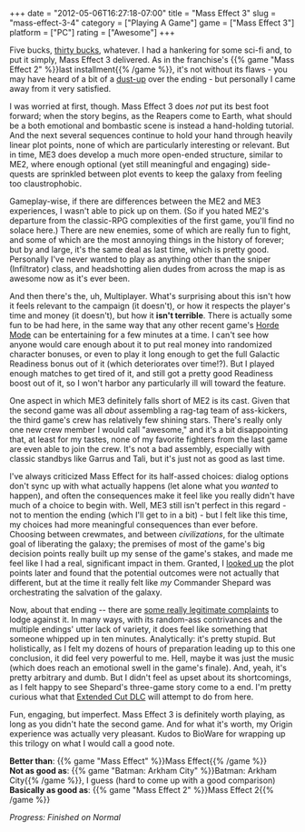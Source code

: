 +++
date = "2012-05-06T16:27:18-07:00"
title = "Mass Effect 3"
slug = "mass-effect-3-4"
category = ["Playing A Game"]
game = ["Mass Effect 3"]
platform = ["PC"]
rating = ["Awesome"]
+++

Five bucks, <a href="http://www.joystiq.com/2012/04/24/mass-effect-3-half-off-on-amazon-today-gaming-lightning-deals/">thirty bucks</a>, whatever.  I had a hankering for some sci-fi and, to put it simply, Mass Effect 3 delivered.  As in the franchise's {{% game "Mass Effect 2" %}}last installment{{% /game %}}, it's not without its flaws - you may have heard of a bit of a <a href="http://www.joystiq.com/2012/04/12/retake-mass-effect-3-donations-remained-largely-with-childs-p/">dust-up</a> over the ending - but personally I came away from it very satisfied.

I was worried at first, though.  Mass Effect 3 does <i>not</i> put its best foot forward; when the story begins, as the Reapers come to Earth, what should be a both emotional and bombastic scene is instead a hand-holding tutorial.  And the next several sequences continue to hold your hand through heavily linear plot points, none of which are particularly interesting or relevant.  But in time, ME3 does develop a much more open-ended structure, similar to ME2, where enough optional (yet still meaningful and engaging) side-quests are sprinkled between plot events to keep the galaxy from feeling too claustrophobic.

Gameplay-wise, if there are differences between the ME2 and ME3 experiences, I wasn't able to pick up on them.  (So if you hated ME2's departure from the classic-RPG complexities of the first game, you'll find no solace here.)  There are new enemies, some of which are really fun to fight, and some of which are the most annoying things in the history of forever; but by and large, it's the same deal as last time, which is pretty good.  Personally I've never wanted to play as anything other than the sniper (Infiltrator) class, and headshotting alien dudes from across the map is as awesome now as it's ever been.

And then there's the, uh, Multiplayer.  What's surprising about this isn't how it feels relevant to the campaign (it doesn't), or how it respects the player's time and money (it doesn't), but how it <b>isn't terrible</b>.  There is actually some fun to be had here, in the same way that any other recent game's <a href="http://www.giantbomb.com/horde/92-3021/">Horde Mode</a> can be entertaining for a few minutes at a time.  I can't see how anyone would care enough about it to put real money into randomized character bonuses, or even to play it long enough to get the full Galactic Readiness bonus out of it (which deteriorates over time!?).  But I played enough matches to get tired of it, and still got a pretty good Readiness boost out of it, so I won't harbor any particularly ill will toward the feature.

One aspect in which ME3 definitely falls short of ME2 is its cast.  Given that the second game was all <i>about</i> assembling a rag-tag team of ass-kickers, the third game's crew has relatively few shining stars.  There's really only one new crew member I would call "awesome," and it's a bit disappointing that, at least for my tastes, none of my favorite fighters from the last game are even able to join the crew.  It's not a bad assembly, especially with classic standbys like Garrus and Tali, but it's just not as good as last time.

I've always criticized Mass Effect for its half-assed choices: dialog options don't sync up with what actually happens (let alone what you <i>wanted</i> to happen), and often the consequences make it feel like you really didn't have much of a choice to begin with.  Well, ME3 still isn't perfect in this regard - not to mention the ending (which I'll get to in a bit) - but I felt like this time, my choices had more meaningful consequences than ever before.  Choosing between crewmates, and between <i>civilizations</i>, for the ultimate goal of liberating the galaxy; the premises of most of the game's big decision points really built up my sense of the game's stakes, and made me feel like I had a real, significant impact in them.  Granted, I <a href="http://masseffect.wikia.com/wiki/Mass_Effect_Wiki">looked up</a> the plot points later and found that the potential outcomes were not actually that different, but at the time it really felt like <i>my</i> Commander Shepard was orchestrating the salvation of the galaxy.

Now, about that ending -- there are <a href="http://www.youtube.com/watch?v=6M0Cf864P7E">some really legitimate complaints</a> to lodge against it.  In many ways, with its random-ass contrivances and the multiple endings' utter lack of variety, it does feel like something that someone whipped up in ten minutes.  Analytically: it's pretty stupid.  But holistically, as I felt my dozens of hours of preparation leading up to this one conclusion, it did feel very powerful to me.  Hell, maybe it was just the music (which does reach an emotional swell in the game's finale).  And, yeah, it's pretty arbitrary and dumb.  But I didn't feel as upset about its shortcomings, as I felt happy to see Shepard's three-game story come to a end.  I'm pretty curious what that <a href="http://www.joystiq.com/2012/04/05/mass-effect-3-extended-cut-dlc-free-this-summer-offers-furth/">Extended Cut DLC</a> will attempt to do from here.

Fun, engaging, but imperfect.  Mass Effect 3 is definitely worth playing, as long as you didn't hate the second game.  And for what it's worth, my Origin experience was actually very pleasant.  Kudos to BioWare for wrapping up this trilogy on what I would call a good note.

<b>Better than</b>: {{% game "Mass Effect" %}}Mass Effect{{% /game %}}  
<b>Not as good as</b>: {{% game "Batman: Arkham City" %}}Batman: Arkham City{{% /game %}}, I guess (hard to come up with a good comparison)  
<b>Basically as good as</b>: {{% game "Mass Effect 2" %}}Mass Effect 2{{% /game %}}

<i>Progress: Finished on Normal</i>